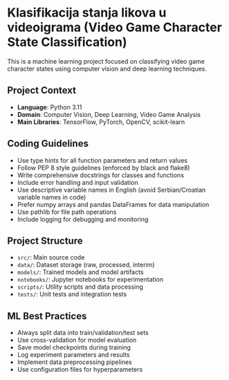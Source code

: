 <!-- Use this file to provide workspace-specific custom instructions to Copilot. For more details, visit https://code.visualstudio.com/docs/copilot/copilot-customization#_use-a-githubcopilotinstructionsmd-file -->

# Klasifikacija stanja likova u videoigrama (Video Game Character State Classification)

This is a machine learning project focused on classifying video game character states using computer vision and deep learning techniques.

## Project Context
- **Language**: Python 3.11
- **Domain**: Computer Vision, Deep Learning, Video Game Analysis
- **Main Libraries**: TensorFlow, PyTorch, OpenCV, scikit-learn

## Coding Guidelines
- Use type hints for all function parameters and return values
- Follow PEP 8 style guidelines (enforced by black and flake8)
- Write comprehensive docstrings for classes and functions
- Include error handling and input validation
- Use descriptive variable names in English (avoid Serbian/Croatian variable names in code)
- Prefer numpy arrays and pandas DataFrames for data manipulation
- Use pathlib for file path operations
- Include logging for debugging and monitoring

## Project Structure
- `src/`: Main source code
- `data/`: Dataset storage (raw, processed, interim)
- `models/`: Trained models and model artifacts
- `notebooks/`: Jupyter notebooks for experimentation
- `scripts/`: Utility scripts and data processing
- `tests/`: Unit tests and integration tests

## ML Best Practices
- Always split data into train/validation/test sets
- Use cross-validation for model evaluation
- Save model checkpoints during training
- Log experiment parameters and results
- Implement data preprocessing pipelines
- Use configuration files for hyperparameters